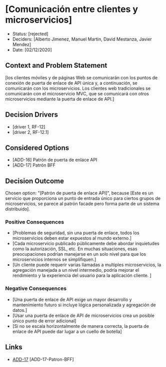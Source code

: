 # [Comunicación entre clientes y microservicios]

* Status: [rejected]
* Deciders: [Alberto Jimenez, Manuel Martin, David Mestanza, Javier Mendez]
* Date: [02/12/2020]

## Context and Problem Statement

[los clientes móviles y de páginas Web se comunicarán con los puntos de conexión
de puerta de enlace de API única y, a continuación, se comunicarán con los microservicios. Los clientes web tradicionales se comunicarán con el microservicio MVC, que se comunicará con otros microservicios mediante la puerta de enlace de API.]

## Decision Drivers

* [driver 1, RF-12]
* [driver 2, RF-12.1]

## Considered Options

* [ADD-16] Patrón de puerta de enlace API
* [ADD-17] Patrón BFF

## Decision Outcome

Chosen option: "[Patrón de puerta de enlace API]", because [Este es un servicio que proporciona un punto de entrada único para ciertos grupos de microservicios, se parece al patrón facade pero forma parte de un sistema distribuido].

### Positive Consequences

* [Problemas de seguridad, sin una puerta de enlace, todos los microservicios deben estar expuestos al mundo externo.]
* [Cada microservicio publicado públicamente debe abordar inquietudes como la autorización, SSL, etc. En muchas situaciones, esas preocupaciones podrían manejarse en un solo nivel para que los microservicios internos se simplifiquen.]
* [Un cliente puede requerir varias llamadas a multiples microservicios, la agregación manejada a un nivel intermedio, podría mejorar el rendimiento y la experiencia del usuario para la aplicación cliente. ]

### Negative Consequences

* [Una puerta de enlace de API exige un mayor desarrollo y mantenimiento futuro si incluye lógica personalizada y agregación de datos.]
* [Usar una puerta de enlace de API de microservicios crea un posible único punto de error adicional]
* [Si no se escala horizontalmente de manera correcta, la puerta de enlace de API puede dar lugar a un cuello de botella]

## Links

* [ADD-17](https://github.com/CarlotaMenendez/PracticaDAS/edit/main/docs/adr/ADD-17-Patron-BFF.md) [ADD-17-Patron-BFF]

<!-- markdownlint-disable-file MD013 -->

